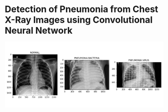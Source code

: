 # Detection of Pneumonia from Chest X-Ray Images using Convolutional Neural Network

![pneumonia](plot.jpg)

